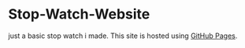 # Stop-Watch-Website
just a basic stop watch i made.
This site is hosted using [GitHub Pages](https://smallplayz.github.io/Stop-Watch-Website/).
